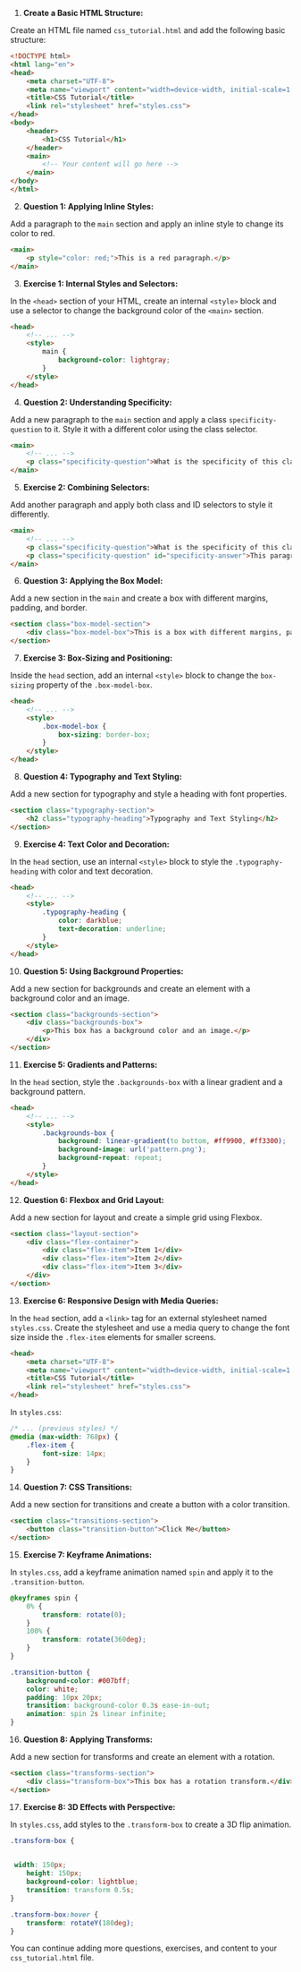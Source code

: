 

1. **Create a Basic HTML Structure:**

Create an HTML file named `css_tutorial.html` and add the following basic structure:

```html
<!DOCTYPE html>
<html lang="en">
<head>
    <meta charset="UTF-8">
    <meta name="viewport" content="width=device-width, initial-scale=1.0">
    <title>CSS Tutorial</title>
    <link rel="stylesheet" href="styles.css">
</head>
<body>
    <header>
        <h1>CSS Tutorial</h1>
    </header>
    <main>
        <!-- Your content will go here -->
    </main>
</body>
</html>
```

2. **Question 1: Applying Inline Styles:**

Add a paragraph to the `main` section and apply an inline style to change its color to red.

```html
<main>
    <p style="color: red;">This is a red paragraph.</p>
</main>
```

3. **Exercise 1: Internal Styles and Selectors:**

In the `<head>` section of your HTML, create an internal `<style>` block and use a selector to change the background color of the `<main>` section.

```html
<head>
    <!-- ... -->
    <style>
        main {
            background-color: lightgray;
        }
    </style>
</head>
```

4. **Question 2: Understanding Specificity:**

Add a new paragraph to the `main` section and apply a class `specificity-question` to it. Style it with a different color using the class selector.

```html
<main>
    <!-- ... -->
    <p class="specificity-question">What is the specificity of this class?</p>
</main>
```

5. **Exercise 2: Combining Selectors:**

Add another paragraph and apply both class and ID selectors to style it differently.

```html
<main>
    <!-- ... -->
    <p class="specificity-question">What is the specificity of this class?</p>
    <p class="specificity-question" id="specificity-answer">This paragraph has both class and ID selectors.</p>
</main>
```

6. **Question 3: Applying the Box Model:**

Add a new section in the `main` and create a box with different margins, padding, and border.

```html
<section class="box-model-section">
    <div class="box-model-box">This is a box with different margins, padding, and border.</div>
</section>
```

7. **Exercise 3: Box-Sizing and Positioning:**

Inside the `head` section, add an internal `<style>` block to change the `box-sizing` property of the `.box-model-box`.

```html
<head>
    <!-- ... -->
    <style>
        .box-model-box {
            box-sizing: border-box;
        }
    </style>
</head>
```

8. **Question 4: Typography and Text Styling:**

Add a new section for typography and style a heading with font properties.

```html
<section class="typography-section">
    <h2 class="typography-heading">Typography and Text Styling</h2>
</section>
```

9. **Exercise 4: Text Color and Decoration:**

In the `head` section, use an internal `<style>` block to style the `.typography-heading` with color and text decoration.

```html
<head>
    <!-- ... -->
    <style>
        .typography-heading {
            color: darkblue;
            text-decoration: underline;
        }
    </style>
</head>
```

10. **Question 5: Using Background Properties:**

Add a new section for backgrounds and create an element with a background color and an image.

```html
<section class="backgrounds-section">
    <div class="backgrounds-box">
        <p>This box has a background color and an image.</p>
    </div>
</section>
```

11. **Exercise 5: Gradients and Patterns:**

In the `head` section, style the `.backgrounds-box` with a linear gradient and a background pattern.

```html
<head>
    <!-- ... -->
    <style>
        .backgrounds-box {
            background: linear-gradient(to bottom, #ff9900, #ff3300);
            background-image: url('pattern.png');
            background-repeat: repeat;
        }
    </style>
</head>
```

12. **Question 6: Flexbox and Grid Layout:**

Add a new section for layout and create a simple grid using Flexbox.

```html
<section class="layout-section">
    <div class="flex-container">
        <div class="flex-item">Item 1</div>
        <div class="flex-item">Item 2</div>
        <div class="flex-item">Item 3</div>
    </div>
</section>
```

13. **Exercise 6: Responsive Design with Media Queries:**

In the `head` section, add a `<link>` tag for an external stylesheet named `styles.css`. Create the stylesheet and use a media query to change the font size inside the `.flex-item` elements for smaller screens.

```html
<head>
    <meta charset="UTF-8">
    <meta name="viewport" content="width=device-width, initial-scale=1.0">
    <title>CSS Tutorial</title>
    <link rel="stylesheet" href="styles.css">
</head>
```

In `styles.css`:

```css
/* ... (previous styles) */
@media (max-width: 768px) {
    .flex-item {
        font-size: 14px;
    }
}
```

14. **Question 7: CSS Transitions:**

Add a new section for transitions and create a button with a color transition.

```html
<section class="transitions-section">
    <button class="transition-button">Click Me</button>
</section>
```

15. **Exercise 7: Keyframe Animations:**

In `styles.css`, add a keyframe animation named `spin` and apply it to the `.transition-button`.

```css
@keyframes spin {
    0% {
        transform: rotate(0);
    }
    100% {
        transform: rotate(360deg);
    }
}

.transition-button {
    background-color: #007bff;
    color: white;
    padding: 10px 20px;
    transition: background-color 0.3s ease-in-out;
    animation: spin 2s linear infinite;
}
```

16. **Question 8: Applying Transforms:**

Add a new section for transforms and create an element with a rotation.

```html
<section class="transforms-section">
    <div class="transform-box">This box has a rotation transform.</div>
</section>
```

17. **Exercise 8: 3D Effects with Perspective:**

In `styles.css`, add styles to the `.transform-box` to create a 3D flip animation.

```css
.transform-box {
   

 width: 150px;
    height: 150px;
    background-color: lightblue;
    transition: transform 0.5s;
}

.transform-box:hover {
    transform: rotateY(180deg);
}
```

You can continue adding more questions, exercises, and content to your `css_tutorial.html` file. 